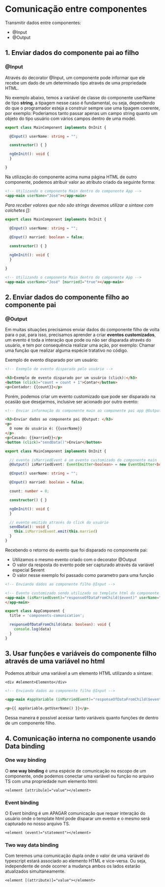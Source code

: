 # Comunicação entre componentes

Transmitir dados entre componentes:

- @Input
- @Output

## 1. Enviar dados do componente pai ao filho

### @Input

Através do decorator @Input, um componente pode informar que ele recebe um dado de um determinado
tipo através de uma propriedade HTML.

No exemplo abaixo, temos a variável de classe do componente userName de tipo **string**, a tipagem
nesse caso é fundamental, ou seja, dependendo do que o programador esteja a construir sempre use
uma tipagem coerente, por exemplo: Poderiamos tanto passar apenas um campo string quanto um objeto
do tipo usuário com vários campos dentro de uma model.

```typescript
export class MainComponent implements OnInit {

  @Input() userName: string = "";

  constructor() { }

  ngOnInit(): void {
  }

}
```

Na utilização do componente acima numa página HTML de outro componente, podemos atribuir valor
ao atributo criado da seguinte forma:

```html
<!-- Utilizando o componente Main dentro do componente App -->
<app-main userName="José"></app-main>
```

_Para receber valores que não são strings devemos utilizar a sintaxe com colchetes []:_

```typescript
export class MainComponent implements OnInit {

  @Input() userName: string = "";
  
  @Input() married: boolean = false;

  constructor() { }

  ngOnInit(): void {
  }

}
```

```html
<!-- Utilizando o componente Main dentro do componente App -->
<app-main userName="José" [married]="true"></app-main>
```

## 2. Enviar dados do componente filho ao componente pai

### @Output

Em muitas situações precisamos enviar dados do componente filho de volta para o pai, para isso,
precisamos aprender a criar **eventos customizados**, um evento é toda a interação que pode ou não
ser disparada através do usuário, e tem por consequência realizar uma ação, por exemplo:
Chamar uma função que realizar alguma espécie tratativo no código.

Exemplo de evento disparado por um usuário:

```html
<!-- Exemplo de evento disparado pelo usuário -->

<h3>Exemplo de evento disparado por um usuário (click):</h3>
<button (click)="count = count + 1">Contar</button>
<p>Contador: {{count}}</p>
```

Porém, podemos criar um evento customizado que pode ser disparado na ocasião que desejarmos, inclusive
ser acionado por outro evento:

```html
<!-- Enviar informação do componente main ao componente pai app @Output -->

<h3>Enviar dados ao componente pai @Output: </h3>
<p>
  O nome do usuário é: {{userName}}
</p>
<p>Casado: {{married}}</p>
<button (click)="sendData()">Enviar</button>
```

```typescript
export class MainComponent implements OnInit {

  // evento isMarriedEvent é um evento customizado do componente main
  @Output() isMarriedEvent: EventEmitter<boolean> = new EventEmitter<boolean>();

  @Input() userName: string = "";

  @Input() married: boolean = false;

  count: number = 0;

  constructor() { }

  ngOnInit(): void {
  }

  // evento emitido através do click do usuário
  sendData(): void {
    this.isMarriedEvent.emit(this.married)
  }
}
```

Recebendo o retorno do evento que foi disparado no componente pai:

- Utilizamos o mesmo evento criado com o decorator @Output
- O valor da resposta do evento pode ser capturado através da variável especial $event
- O valor nesse exemplo foi passado como parametro para uma função

```html
<!-- Enviando dados ao componente filho @Input -->

<!-- Evento customizado sendo utilizado no template html do componente pai -->
<app-main (isMarriedEvent)="responseOfDataFromChild($event)" userName="José" [married]="true">
</app-main>

```

```typescript
export class AppComponent {
  title = 'components-comunication';

  responseOfDataFromChild(data: boolean): void {
    console.log(data)
  }
}
```

## 3. Usar funções e variáveis do componente filho através de uma variável no html

Podemos atribuir uma variável a um elemento HTML utilizando a sintaxe:

`<div #element>Elemento</div>`

```html
<!-- Enviando dados ao componente filho @Input -->

<app-main #appVariable (isMarriedEvent)="responseOfDataFromChild($event)" userName="José" [married]="true"></app-main>

<p>{{ appVariable.getUserName() }}</p>
```

Dessa maneira é possível acessar tanto variáveis quanto funções de dentro de um componente filho.

## 4. Comunicação interna no componente usando Data binding

### One way binding

O **one way binding** é uma espécie de comunicação no escopo de um componente, onde podemos
conectar uma variável ou função no arquivo TS com uma propriedade num elemento html:

`<element [attribule]="value"></element>`

### Event binding

O Event binding é um APAGAR comunicação que requer interação do usuário onde o template html
pode disparar um evento e o mesmo será capturado no nosso arquivo TS.

`<element (event)="statement"></element>`

### Two way data binding

Com teremos uma comunicação dupla onde o valor de uma variável do typescript estará
associado ao elemento HTML e vice-versa. Ou seja, independente de onde ocorrer a mudança ambos
os lados estarão atualizados simultaneamente.

`<element [(attribute)]="value"></element>`
